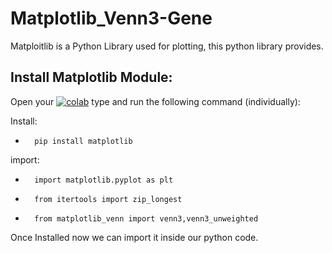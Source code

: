 # Matplotlib_Venn3-Gene
Matploitlib is a Python Library used for plotting, this python library provides.

## Install Matplotlib Module:

Open your  <a href="https://colab.research.google.com/drive/1yPQWnmxWKkHZgsB9hZuzdD6D9r77paLR?usp=sharing" ><img src="https://colab.research.google.com/assets/colab-badge.svg" alt="colab"/></a>  type and run the following command (individually):

Install:
 -       pip install matplotlib  
import:
 -       import matplotlib.pyplot as plt
 -       from itertools import zip_longest
 -       from matplotlib_venn import venn3,venn3_unweighted

 

Once Installed now we can import it inside our python code.

